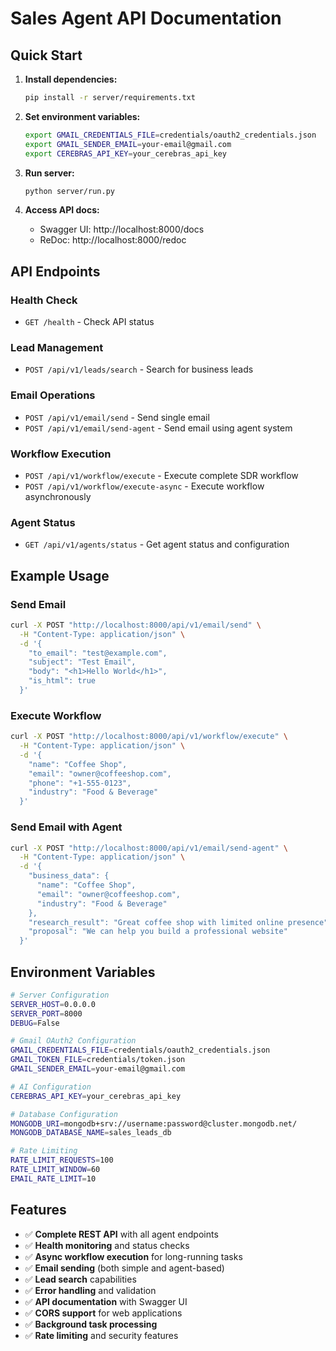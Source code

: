 # Sales Agent API Documentation

## Quick Start

1. **Install dependencies:**
   ```bash
   pip install -r server/requirements.txt
   ```

2. **Set environment variables:**
   ```bash
   export GMAIL_CREDENTIALS_FILE=credentials/oauth2_credentials.json
   export GMAIL_SENDER_EMAIL=your-email@gmail.com
   export CEREBRAS_API_KEY=your_cerebras_api_key
   ```

3. **Run server:**
   ```bash
   python server/run.py
   ```

4. **Access API docs:**
   - Swagger UI: http://localhost:8000/docs
   - ReDoc: http://localhost:8000/redoc

## API Endpoints

### Health Check
- `GET /health` - Check API status

### Lead Management
- `POST /api/v1/leads/search` - Search for business leads

### Email Operations
- `POST /api/v1/email/send` - Send single email
- `POST /api/v1/email/send-agent` - Send email using agent system

### Workflow Execution
- `POST /api/v1/workflow/execute` - Execute complete SDR workflow
- `POST /api/v1/workflow/execute-async` - Execute workflow asynchronously

### Agent Status
- `GET /api/v1/agents/status` - Get agent status and configuration

## Example Usage

### Send Email
```bash
curl -X POST "http://localhost:8000/api/v1/email/send" \
  -H "Content-Type: application/json" \
  -d '{
    "to_email": "test@example.com",
    "subject": "Test Email",
    "body": "<h1>Hello World</h1>",
    "is_html": true
  }'
```

### Execute Workflow
```bash
curl -X POST "http://localhost:8000/api/v1/workflow/execute" \
  -H "Content-Type: application/json" \
  -d '{
    "name": "Coffee Shop",
    "email": "owner@coffeeshop.com",
    "phone": "+1-555-0123",
    "industry": "Food & Beverage"
  }'
```

### Send Email with Agent
```bash
curl -X POST "http://localhost:8000/api/v1/email/send-agent" \
  -H "Content-Type: application/json" \
  -d '{
    "business_data": {
      "name": "Coffee Shop",
      "email": "owner@coffeeshop.com",
      "industry": "Food & Beverage"
    },
    "research_result": "Great coffee shop with limited online presence",
    "proposal": "We can help you build a professional website"
  }'
```

## Environment Variables

```bash
# Server Configuration
SERVER_HOST=0.0.0.0
SERVER_PORT=8000
DEBUG=False

# Gmail OAuth2 Configuration
GMAIL_CREDENTIALS_FILE=credentials/oauth2_credentials.json
GMAIL_TOKEN_FILE=credentials/token.json
GMAIL_SENDER_EMAIL=your-email@gmail.com

# AI Configuration
CEREBRAS_API_KEY=your_cerebras_api_key

# Database Configuration
MONGODB_URI=mongodb+srv://username:password@cluster.mongodb.net/
MONGODB_DATABASE_NAME=sales_leads_db

# Rate Limiting
RATE_LIMIT_REQUESTS=100
RATE_LIMIT_WINDOW=60
EMAIL_RATE_LIMIT=10
```

## Features

- ✅ **Complete REST API** with all agent endpoints
- ✅ **Health monitoring** and status checks
- ✅ **Async workflow execution** for long-running tasks
- ✅ **Email sending** (both simple and agent-based)
- ✅ **Lead search** capabilities
- ✅ **Error handling** and validation
- ✅ **API documentation** with Swagger UI
- ✅ **CORS support** for web applications
- ✅ **Background task processing**
- ✅ **Rate limiting** and security features
